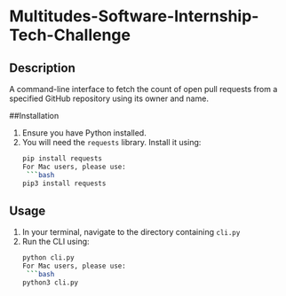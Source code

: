 # Multitudes-Software-Internship-Tech-Challenge

## Description
A command-line interface to fetch the count of open pull requests from a specified GitHub repository using its owner and name.

##Installation
1. Ensure you have Python installed.
2. You will need the `requests` library. Install it using:
   ```bash
   pip install requests
   For Mac users, please use:
    ```bash
   pip3 install requests

## Usage
1. In your terminal, navigate to the directory containing `cli.py`
2. Run the CLI using:
   ```bash
   python cli.py
   For Mac users, please use:
    ```bash
   python3 cli.py
